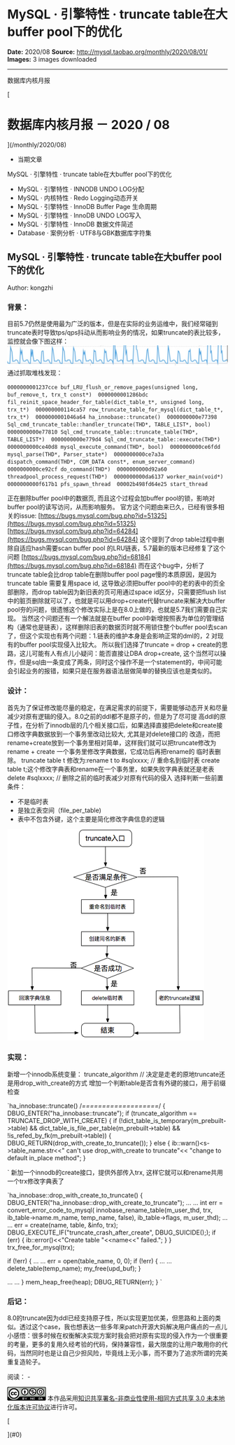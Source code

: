 # MySQL · 引擎特性 · truncate table在大buffer pool下的优化

**Date:** 2020/08
**Source:** http://mysql.taobao.org/monthly/2020/08/01/
**Images:** 3 images downloaded

---

数据库内核月报

 [
 # 数据库内核月报 － 2020 / 08
 ](/monthly/2020/08)

 * 当期文章

 MySQL · 引擎特性 · truncate table在大buffer pool下的优化
* MySQL · 引擎特性 · INNODB UNDO LOG分配
* MySQL · 内核特性 · Redo Logging动态开关
* MySQL · 引擎特性 · InnoDB Buffer Page 生命周期
* MySQL · 引擎特性 · InnoDB UNDO LOG写入
* MySQL · 引擎特性 · InnoDB 数据文件简述
* Database · 案例分析 · UTF8与GBK数据库字符集

 ## MySQL · 引擎特性 · truncate table在大buffer pool下的优化 
 Author: kongzhi 

 ### 背景：
目前5.7仍然是使用最为广泛的版本，但是在实际的业务运维中，我们经常碰到truncate表时导致tps/qps抖动从而影响业务的情况，如果truncate的表比较多，监控就会像下图这样：
![monitor](.img/0022a94c63c9_2020-08-27-kongzhi-1.png)
通过抓取堆栈发现：

` 0000000001237cce buf_LRU_flush_or_remove_pages(unsigned long, buf_remove_t, trx_t const*) 
 0000000001286bdc fil_reinit_space_header_for_table(dict_table_t*, unsigned long, trx_t*) 
 000000000114ca57 row_truncate_table_for_mysql(dict_table_t*, trx_t*) 
 0000000001046a64 ha_innobase::truncate() 
 0000000000e77398 Sql_cmd_truncate_table::handler_truncate(THD*, TABLE_LIST*, bool) 
 0000000000e77810 Sql_cmd_truncate_table::truncate_table(THD*, TABLE_LIST*) 
 0000000000e779d4 Sql_cmd_truncate_table::execute(THD*) 
 0000000000ce40d8 mysql_execute_command(THD*, bool) 
 0000000000ce6fdd mysql_parse(THD*, Parser_state*) 
 0000000000ce7a3a dispatch_command(THD*, COM_DATA const*, enum_server_command) 
 0000000000ce92cf do_command(THD*) 
 0000000000d92a60 threadpool_process_request(THD*) 
 0000000000da6137 worker_main(void*) 
 0000000000f617b1 pfs_spawn_thread 
 00002b498fd64e25 start_thread
`

正在删除buffer pool中的数据页, 而且这个过程会加buffer pool的锁，影响对buffer pool的读写访问，从而影响服务。
 官方这个问题由来已久，已经有很多相关的issue:
[https://bugs.mysql.com/bug.php?id=51325](https://bugs.mysql.com/bug.php?id=51325)
[https://bugs.mysql.com/bug.php?id=64284](https://bugs.mysql.com/bug.php?id=64284)
这个提到了drop table过程中删除自适应hash需要scan buffer pool 的LRU链表，5.7最新的版本已经修复了这个问题
[https://bugs.mysql.com/bug.php?id=68184](https://bugs.mysql.com/bug.php?id=68184)
而在这个bug中，分析了truncate table会比drop table在删除buffer pool page慢的本质原因，是因为truncate table 需要复用space id, 这导致必须把buffer pool中的老的表中的页全部删除，而drop table因为新旧表的页可用通过space id区分，只需要把flush list中的脏页删除就可以了，也就是可以用drop+create代替truncate来解决大buffer pool夯的问题，很遗憾这个修改实际上是在8.0上做的，也就是5.7我们需要自己实现。
 当然这个问题还有一个解法就是在buffer pool中新增按照表为单位的管理结构（通常也是链表），这样删除旧表的数据页时就不用锁住整个buffer pool去scan了，但这个实现也有两个问题：1.链表的维护本身是会影响正常的dml的，2 对现有的buffer pool实现侵入比较大。
 所以我们选择了truncate = drop + create的思路，这儿可能有人有点儿小疑问：能否直接让DBA drop+create, 这个当然可以操作，但是sql由一条变成了两条，同时这个操作不是一个statement的，中间可能会引起业务的报错，如果只是在服务器语法层做简单的替换应该也是类似的。

### 设计：
首先为了保证修改能尽量的稳定，在满足需求的前提下，需要能够动态开关和尽量减少对原有逻辑的侵入。8.0之前的ddl都不是原子的，但是为了尽可提
高ddl的原子性，在分析了innodb层的几个相关接口后，如果选择直接把delete和create接口修改字典数据放到一个事务里改动比较大, 尤其是对delete接口的
改造，而把rename+create放到一个事务里相对简单，这样我们就可以把truncate修改为 rename + create 一个事务里修改字典数据，它成功后再把rename的
临时表删除。 
truncate table t 修改为:rename t to #sqlxxxx; // 重命名到临时表
create table t;这个修改字典表和rename在一个事务里，如果失败字典表就还是老表
delete #sqlxxxx; // 删除之前的临时表减少对原有代码的侵入
选择判断一些前置条件：

* 不是临时表
* 是独立表空间（file_per_table)
* 表中不包含外键，这个主要是简化修改字典信息的逻辑

![flow](.img/d58d5ad942e6_2020-08-27-kongzhi-2.png)

### 实现：
新增一个innodb系统变量：
truncate_algorithm // 决定是走老的原地truncate还是用drop_with_create的方式
增加一个判断table是否含有外键的接口，用于前缀检查

`ha_innobase::truncate()
/*===================*/ 
{
 DBUG_ENTER("ha_innobase::truncate");
 if (truncate_algorithm == TRUNCATE_DROP_WITH_CREATE) {
 if (!dict_table_is_temporary(m_prebuilt->table) &&
 dict_table_is_file_per_table(m_prebuilt->table) &&
 !is_refed_by_fk(m_prebuilt->table)) {
 DBUG_RETURN(drop_with_create_to_truncate());
 }
 else
 {
 ib::warn()<<table->s->table_name.str<<" can't use drop_with_create to truncate"<<
 "change to default in_place method";
 }

`
新加一个innodb的create接口，提供外部传入trx, 这样它就可以和rename共用一个trx修改字典表了

`ha_innobase::drop_with_create_to_truncate()
{
 DBUG_ENTER("ha_innobase::drop_with_create_to_truncate");
 ... ...
 int err = convert_error_code_to_mysql(
 innobase_rename_table(m_user_thd, trx, ib_table->name.m_name,
 temp_name, false),
 ib_table->flags, m_user_thd);
 ... ...
 err = create(name, table, &info, trx);
 DBUG_EXECUTE_IF("truncate_crash_after_create", DBUG_SUICIDE(););
 if (err) {
 ib::error()<<"Create table "<<name<<" failed.";
 }
 }
 trx_free_for_mysql(trx);
 
 if (!err) {
 ... ...
 err = open(table_name, 0, 0);
 if (!err) {
 ... ... 
 delete_table(temp_name);
 my_free(upd_buf);
 } 
 
 ... ...
 }
 mem_heap_free(heap);
 DBUG_RETURN(err);
}
`

### 后记：
8.0的truncate因为ddl已经支持原子性，所以实现更加优美，但思路和上面的类似。透过这个case，我也想表达一些多年来patch开源大妈解决用户痛点的一点儿小感悟：很多时候在权衡解决实现方案时我会把对原有实现的侵入作为一个很重要的考量，更多的复用久经考验的代码，保持兼容性，最大限度的让用户敢用你的代码，当然同时也是让自己少担风险，毕竟线上无小事，而不要为了追求所谓的完美重复造轮子。

 阅读： - 

[![知识共享许可协议](.img/8232d49bd3e9_88x31.png)](http://creativecommons.org/licenses/by-nc-sa/3.0/)
本作品采用[知识共享署名-非商业性使用-相同方式共享 3.0 未本地化版本许可协议](http://creativecommons.org/licenses/by-nc-sa/3.0/)进行许可。

 [

 ](#0)